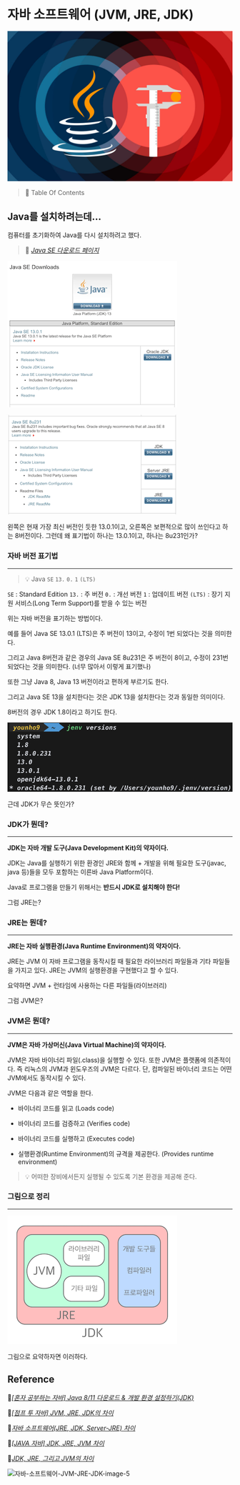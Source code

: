# 자바 소프트웨어 (JVM, JRE, JDK)

![자바-소프트웨어-JVM-JRE-JDK-image-0](images/자바-소프트웨어-JVM-JRE-JDK-image-0.png)

> 📌 Table Of Contents

## Java를 설치하려는데...

컴퓨터를 초기화하여 Java를 다시 설치하려고 했다.

> 🔗 _[Java SE 다운로드 페이지](https://www.oracle.com/technetwork/java/javase/downloads/index.html)_

![자바-소프트웨어-JVM-JRE-JDK-image-1](images/자바-소프트웨어-JVM-JRE-JDK-image-1.png)

![자바-소프트웨어-JVM-JRE-JDK-image-2](images/자바-소프트웨어-JVM-JRE-JDK-image-2.png)

왼쪽은 현재 가장 최신 버전인 듯한 13.0.1이고, 오른쪽은 보편적으로 많이 쓰인다고 하는 8버전이다. 그런데 왜 표기법이 하나는 13.0.1이고, 하나는 8u231인가?

### 자바 버전 표기법

---

> 💡 Java `SE` `13.` `0.` `1` `(LTS)`

`SE` : Standard Edition
`13.` : 주 버전
`0.` : 개선 버전
`1` : 업데이트 버전
`(LTS)` : 장기 지원 서비스(Long Term Support)를 받을 수 있는 버전

위는 자바 버전을 표기하는 방법이다.

예를 들어 Java SE 13.0.1 (LTS)은 주 버전이 13이고, 수정이 1번 되었다는 것을 의미한다.

그리고 Java 8버전과 같은 경우의 Java SE 8u231은 주 버전이 8이고, 수정이 231번 되었다는 것을 의미한다. (너무 많아서 이렇게 표기했나)

또한 그냥 Java 8, Java 13 버전이라고 편하게 부르기도 한다.

그리고 Java SE 13을 설치한다는 것은 JDK 13을 설치한다는 것과 동일한 의미이다.

8버전의 경우 JDK 1.8이라고 하기도 한다.

![자바-소프트웨어-JVM-JRE-JDK-image-3](images/자바-소프트웨어-JVM-JRE-JDK-image-3.png)

근데 JDK가 무슨 뜻인가?

### JDK가 뭔데?

---

**JDK는 자바 개발 도구(Java Development Kit)의 약자이다.**

JDK는 Java를 실행하기 위한 환경인 JRE와 함께 + 개발을 위해 필요한 도구(javac, java 등)들을 모두 포함하는 이른바 Java Platform이다.

Java로 프로그램을 만들기 위해서는 **반드시 JDK로 설치해야 한다!**

그럼 JRE는?

### JRE는 뭔데?

---

**JRE는 자바 실행환경(Java Runtime Environment)의 약자이다.**

JRE는 JVM 이 자바 프로그램을 동작시킬 때 필요한 라이브러리 파일들과 기타 파일들을 가지고 있다. JRE는 JVM의 실행환경을 구현했다고 할 수 있다.

요약하면 JVM + 런타임에 사용하는 다른 파일들(라이브러리)

그럼 JVM은?

### JVM은 뭔데?

---

**JVM은 자바 가상머신(Java Virtual Machine)의 약자이다.**

JVM은 자바 바이너리 파일(.class)을 실행할 수 있다. 또한 JVM은 플랫폼에 의존적이다. 즉 리눅스의 JVM과 윈도우즈의 JVM은 다르다. 단, 컴파일된 바이너리 코드는 어떤 JVM에서도 동작시킬 수 있다.

JVM은 다음과 같은 역할을 한다.

- 바이너리 코드를 읽고 (Loads code)

- 바이너리 코드를 검증하고 (Verifies code)

- 바이너리 코드를 실행하고 (Executes code)

- 실행환경(Runtime Environment)의 규격을 제공한다. (Provides runtime environment)

> 💡 어떠한 장비에서든지 실행될 수 있도록 기본 환경을 제공해 준다.

### 그림으로 정리

---

![자바-소프트웨어-JVM-JRE-JDK-image-4](images/자바-소프트웨어-JVM-JRE-JDK-image-4.png)

그림으로 요약하자면 이러하다.

## Reference

🔗*[[혼자 공부하는 자바] Java 8/11 다운로드 & 개발 환경 설정하기(JDK)](https://m.post.naver.com/viewer/postView.nhn?volumeNo=22725606&memberNo=25379965&searchKeyword=%EC%84%A4%EC%B9%98%EB%90%9C%EC%97%85%EB%8D%B0%EC%9D%B4%ED%8A%B8&searchRank=134)*

🔗*[[점프 투 자바] JVM, JRE, JDK의 차이](https://wikidocs.net/257)*

🔗*[자바 소프트웨어(JRE, JDK, Server-JRE) 차이](https://wanzargen.tistory.com/8?category=700063)*

🔗*[[JAVA 자바] JDK, JRE, JVM 차이](https://arer.tistory.com/156)*

🔗*[JDK, JRE, 그리고 JVM의 차이](https://tworab.tistory.com/13)*

![자바-소프트웨어-JVM-JRE-JDK-image-5](https://notion-ga.ohwhos.now.sh/collect?tid=UA-159972507-1&host=www.notion.so&page=/JVM-JRE-JDK-6735f56995594cb8b0ce80ddeebb1f53)
